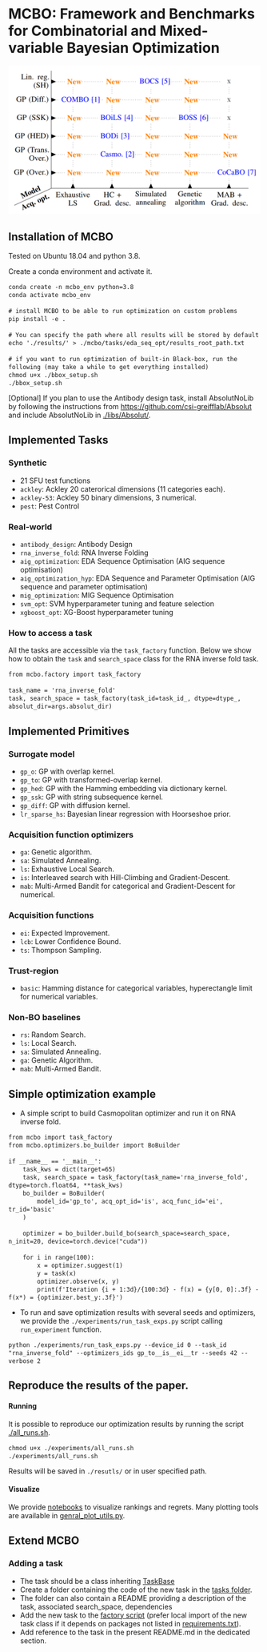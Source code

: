 # MCBO: Framework and Benchmarks for Combinatorial and Mixed-variable Bayesian Optimization

![](./paper/images/all_mix_match.PNG)


## Installation of MCBO
Tested on Ubuntu 18.04 and python 3.8.

Create a conda environment and activate it.

```shell
conda create -n mcbo_env python=3.8
conda activate mcbo_env

# install MCBO to be able to run optimization on custom problems
pip install -e .

# You can specify the path where all results will be stored by default
echo './results/' > ./mcbo/tasks/eda_seq_opt/results_root_path.txt

# if you want to run optimization of built-in Black-box, run the following (may take a while to get everything installed)
chmod u+x ./bbox_setup.sh
./bbox_setup.sh
```

\[Optional\] If you plan to use the Antibody design task, install AbsolutNoLib by following the instructions
from https://github.com/csi-greifflab/Absolut and include AbsolutNoLib in [./libs/Absolut/](./libs/Absolut/).


## Implemented Tasks

### Synthetic

- 21 SFU test functions
- `ackley`: Ackley 20 caterorical dimensions (11 categories each).
- `ackley-53`: Ackley 50 binary dimensions, 3 numerical.
- `pest`: Pest Control

### Real-world

- `antibody_design`: Antibody Design 
- `rna_inverse_fold`: RNA Inverse Folding
- `aig_optimization`: EDA Sequence Optimisation (AIG sequence optimisation)
- `aig_optimization_hyp`: EDA Sequence and Parameter Optimisation (AIG sequence and parameter optimisation)
- `mig_optimization`: MIG Sequence Optimisation
- `svm_opt`: SVM hyperparameter tuning and feature selection
- `xgboost_opt`: XG-Boost hyperparameter tuning

### How to access a task

All the tasks are accessible via the `task_factory` function. Below we show how to obtain the `task`  and `search_space`
class for the RNA inverse fold task.

```
from mcbo.factory import task_factory

task_name = 'rna_inverse_fold'
task, search_space = task_factory(task_id=task_id_, dtype=dtype_, absolut_dir=args.absolut_dir)
```

## Implemented Primitives

### Surrogate model

- `gp_o`: GP with overlap kernel.
- `gp_to`: GP with transformed-overlap kernel.
- `gp_hed`: GP with the Hamming embedding via dictionary kernel.
- `gp_ssk`: GP with string subsequence kernel. 
- `gp_diff`: GP with diffusion kernel.
- `lr_sparse_hs`: Bayesian linear regression with Hoorseshoe prior.


### Acquisition function optimizers

- `ga`: Genetic algorithm.
- `sa`: Simulated Annealing.
- `ls`: Exhaustive Local Search.
- `is`: Interleaved search with Hill-Climbing and Gradient-Descent.
- `mab`: Multi-Armed Bandit for categorical and Gradient-Descent for numerical.

### Acquisition functions

- `ei`: Expected Improvement.
- `lcb`: Lower Confidence Bound.
- `ts`: Thompson Sampling.

### Trust-region

- `basic`: Hamming distance for categorical variables, hyperectangle limit for numerical variables.

### Non-BO baselines

- `rs`: Random Search.
- `ls`: Local Search.
- `sa`: Simulated Annealing.
- `ga`: Genetic Algorithm.
- `mab`: Multi-Armed Bandit.

## Simple optimization example

- A simple script to build Casmopolitan optimizer and run it on RNA inverse fold.

```
from mcbo import task_factory
from mcbo.optimizers.bo_builder import BoBuilder

if __name__ == '__main__':
    task_kws = dict(target=65)
    task, search_space = task_factory(task_name='rna_inverse_fold', dtype=torch.float64, **task_kws)
    bo_builder = BoBuilder(
        model_id='gp_to', acq_opt_id='is', acq_func_id='ei', tr_id='basic'
    )

    optimizer = bo_builder.build_bo(search_space=search_space, n_init=20, device=torch.device("cuda"))

    for i in range(100):
        x = optimizer.suggest(1)
        y = task(x)
        optimizer.observe(x, y)
        print(f'Iteration {i + 1:3d}/{100:3d} - f(x) = {y[0, 0]:.3f} - f(x*) = {optimizer.best_y:.3f}')
```

- To run and save optimization results with several seeds and optimizers, 
we provide the `./experiments/run_task_exps.py` script calling `run_experiment` function.
```shell
python ./experiments/run_task_exps.py --device_id 0 --task_id "rna_inverse_fold" --optimizers_ids gp_to__is__ei__tr --seeds 42 --verbose 2
```

## Reproduce the results of the paper.

#### Running

It is possible to reproduce our optimization results by running the script [./all_runs.sh](./experiments/all_runs.sh).
```shell
chmod u+x ./experiments/all_runs.sh
./experiments/all_runs.sh
```

Results will be saved in `./resutls/` or in user specified path.

#### Visualize 
We provide [notebooks](./mcbo_notebooks) to visualize rankings and regrets. Many plotting tools are available
in [genral_plot_utils.py](./mcbo/utils/general_plot_utils.py).


## Extend MCBO

### Adding a task

- The task should be a class inheriting [TaskBase](./mcbo/tasks/task_base.py)
- Create a folder containing the code of the new task in the [tasks folder](./mcbo/tasks).
- The folder can also contain a README providing a description of the task, associated search_space, dependencies
- Add the new task to the [factory script](./mcbo/task_factory.py) (prefer local import of the new task class if it
  depends on packages not listed in [requirements.txt](./requirements.txt)).
- Add reference to the task in the present README.md in the dedicated section.

